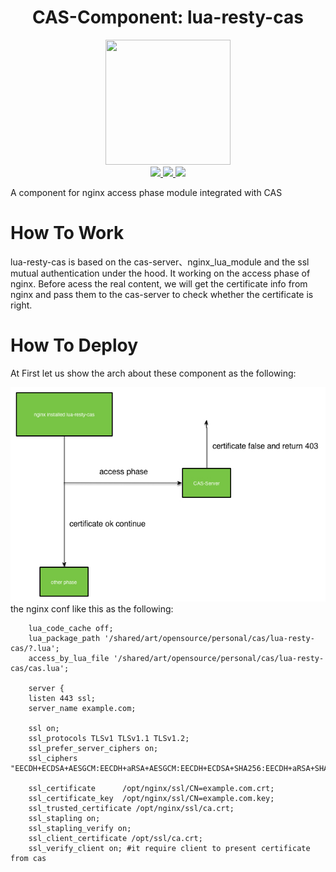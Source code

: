 <h1 align="center">CAS-Component: lua-resty-cas</h1>

<p align="center">
  <img src="https://cdn.rawgit.com/cas-x/cas-logo/master/cas.svg" width="200" height="200" />
  <br />
  <a href="https://img.shields.io/badge/branch-master-brightgreen.svg?style=flat-square">
    <img src="https://img.shields.io/badge/branch-master-brightgreen.svg?style=flat-square" />
  </a>
  <a href="https://img.shields.io/badge/license-MIT-blue.svg">
    <img src="https://img.shields.io/badge/license-MIT-blue.svg" />
  </a>
  <a href="https://img.shields.io/github/release/cas-x/lua-resty-cas.svg">
    <img src="https://img.shields.io/github/release/cas-x/lua-resty-cas.svg" />
  </a>
</p>


A component for nginx access phase module integrated with CAS

# How To Work

lua-resty-cas is based on the cas-server、nginx_lua_module and the ssl mutual authentication under the hood. It working on the access phase of nginx. Before acess the real content, we will get the certificate info from nginx and pass them to the cas-server to check whether the certificate is right.

# How To Deploy
At First let us show the arch about these component as the following:

![lua-rest-cas](https://raw.githubusercontent.com/cas-x/lua-resty-cas/master/docs/images/lua-resty-cas.jpg)
the nginx conf like this as the following:

````
    lua_code_cache off;
    lua_package_path '/shared/art/opensource/personal/cas/lua-resty-cas/?.lua';
    access_by_lua_file '/shared/art/opensource/personal/cas/lua-resty-cas/cas.lua';

    server {
    listen 443 ssl;
    server_name example.com;

    ssl on;
    ssl_protocols TLSv1 TLSv1.1 TLSv1.2;
    ssl_prefer_server_ciphers on;
    ssl_ciphers "EECDH+ECDSA+AESGCM:EECDH+aRSA+AESGCM:EECDH+ECDSA+SHA256:EECDH+aRSA+SHA256:EECDH+ECDSA+SHA384:EECDH+ECDSA+SHA256:EECDH+aRSA+SHA384:EDH+aRSA+AESGCM:EDH+aRSA+SHA256:EDH+aRSA:EECDH:!aNULL:!eNULL:!MEDIUM:!LOW:!3DES:!MD5:!EXP:!PSK:!SRP:!DSS:!RC4:!SEED";

    ssl_certificate      /opt/nginx/ssl/CN=example.com.crt;
    ssl_certificate_key  /opt/nginx/ssl/CN=example.com.key;
    ssl_trusted_certificate /opt/nginx/ssl/ca.crt;
    ssl_stapling on;
    ssl_stapling_verify on;
    ssl_client_certificate /opt/ssl/ca.crt;
    ssl_verify_client on; #it require client to present certificate from cas
````


